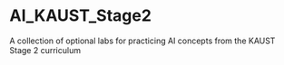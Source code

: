 # AI_KAUST_Stage2
A collection of optional labs for practicing AI concepts from the KAUST Stage 2 curriculum
